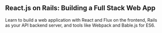 ## React.js on Rails: Building a Full Stack Web App
Learn to build a web application with React and Flux on the frontend, Rails as your API backend server, and tools like Webpack and Bable.js for ES6.